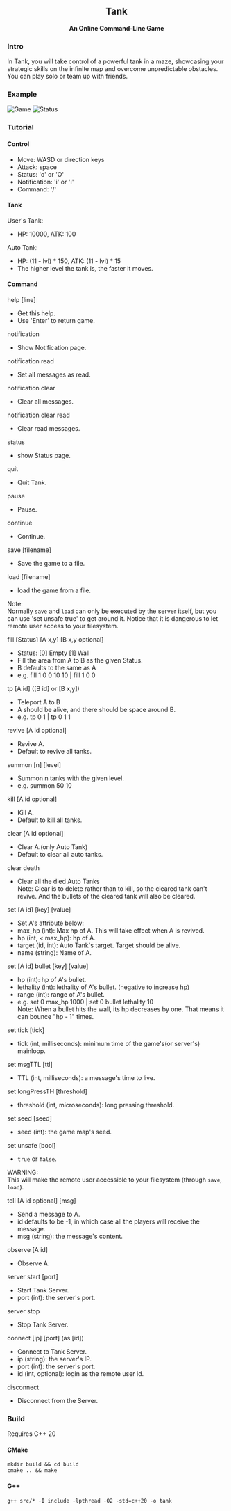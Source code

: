 <h2 align="center">
Tank
</h2> 

<p align="center">
<strong>An Online Command-Line Game</strong>
</p>

### Intro

In Tank, you will take control of a powerful tank in a maze, showcasing your strategic skills on the infinite map and
overcome unpredictable obstacles. You can play solo or team up with friends.

### Example

![Game](examples/game-example.png)
![Status](examples/status-example.png)

### Tutorial

#### Control

- Move: WASD or direction keys
- Attack: space
- Status: 'o' or 'O'
- Notification: 'i' or 'I'
- Command: '/'

#### Tank

User's Tank:

- HP: 10000, ATK: 100

Auto Tank:

- HP: (11 - lvl) * 150, ATK: (11 - lvl) * 15
- The higher level the tank is, the faster it moves.

#### Command

help [line]

- Get this help.
- Use 'Enter' to return game.

notification

- Show Notification page.

notification read

- Set all messages as read.

notification clear

- Clear all messages.

notification clear read

- Clear read messages.

status

- show Status page.

quit

- Quit Tank.

pause

- Pause.

continue

- Continue.

save [filename]

- Save the game to a file.

load [filename]

- load the game from a file.

Note:  
Normally `save` and `load` can only be executed by the server itself, but you can use 'set unsafe true' to get around
it.
Notice that it is dangerous to let remote user access to your filesystem.

fill [Status] [A x,y] [B x,y optional]

- Status: [0] Empty [1] Wall
- Fill the area from A to B as the given Status.
- B defaults to the same as A
- e.g. fill 1 0 0 10 10 | fill 1 0 0

tp [A id] ([B id] or [B x,y])

- Teleport A to B
- A should be alive, and there should be space around B.
- e.g. tp 0 1 | tp 0 1 1

revive [A id optional]

- Revive A.
- Default to revive all tanks.

summon [n] [level]

- Summon n tanks with the given level.
- e.g. summon 50 10

kill [A id optional]

- Kill A.
- Default to kill all tanks.

clear [A id optional]

- Clear A.(only Auto Tank)
- Default to clear all auto tanks.

clear death

- Clear all the died Auto Tanks  
  Note:
  Clear is to delete rather than to kill, so the cleared tank can't revive. And the bullets of the cleared tank will
  also be cleared.

set [A id] [key] [value]

- Set A's attribute below:
- max_hp (int): Max hp of A. This will take effect when A is revived.
- hp (int, < max_hp): hp of A.
- target (id, int): Auto Tank's target. Target should be alive.
- name (string): Name of A.

set [A id] bullet [key] [value]

- hp (int): hp of A's bullet.
- lethality (int): lethality of A's bullet. (negative to increase hp)
- range (int): range of A's bullet.
- e.g. set 0 max_hp 1000 | set 0 bullet lethality 10  
  Note:
  When a bullet hits the wall, its hp decreases by one. That means it can bounce "hp - 1" times.

set tick [tick]

- tick (int, milliseconds): minimum time of the game's(or server's) mainloop.

set msgTTL [ttl]

- TTL (int, milliseconds): a message's time to live.

set longPressTH [threshold]

- threshold (int, microseconds): long pressing threshold.

set seed [seed]

- seed (int): the game map's seed.

set unsafe [bool]

- `true` or `false`.

WARNING:  
This will make the remote user accessible to your filesystem (through `save`, `load`).

tell [A id optional] [msg]

- Send a message to A.
- id defaults to be -1, in which case all the players will receive the message.
- msg (string): the message's content.

observe [A id]

- Observe A.

server start [port]

- Start Tank Server.
- port (int): the server's port.

server stop

- Stop Tank Server.

connect [ip] [port] (as [id])

- Connect to Tank Server.
- ip (string): the server's IP.
- port (int): the server's port.
- id (int, optional): login as the remote user id.

disconnect

- Disconnect from the Server.

### Build

Requires C++ 20

#### CMake

```shell
mkdir build && cd build
cmake .. && make
```

#### G++

```shell
g++ src/* -I include -lpthread -O2 -std=c++20 -o tank
```
